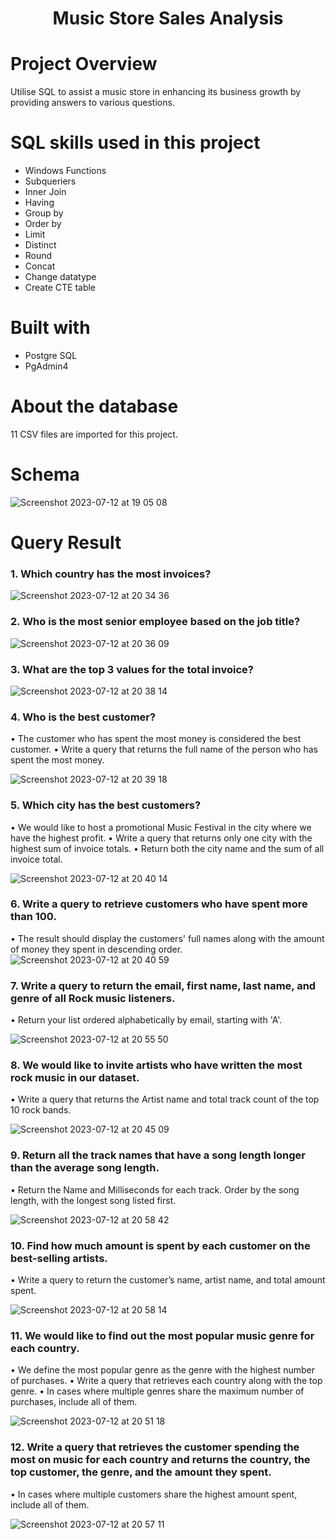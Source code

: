 # <p align="center">Music Store Sales Analysis</p> 
# Project Overview
Utilise SQL to assist a music store in enhancing its business growth by providing answers to various questions.

# SQL skills used in this project
* Windows Functions
* Subqueriers
* Inner Join
* Having
* Group by
* Order by
* Limit
* Distinct
* Round
* Concat
* Change datatype
* Create CTE table

# Built with
* Postgre SQL
* PgAdmin4

# About the database
11 CSV files are imported for this project.

# Schema
![Screenshot 2023-07-12 at 19 05 08](https://github.com/AnalystEric/SQL_Sales_Analysis---Music_Store/assets/127030648/588268b0-228e-4b12-a4aa-bef495d6a1cd)

# Query Result
### 1.	Which country has the most invoices?

![Screenshot 2023-07-12 at 20 34 36](https://github.com/AnalystEric/SQL_Sales_Analysis---Music/assets/127030648/4e519ff2-35a0-4f84-925b-993f2b3eca90)

### 2.	Who is the most senior employee based on the job title?

![Screenshot 2023-07-12 at 20 36 09](https://github.com/AnalystEric/SQL_Sales_Analysis---Music/assets/127030648/ff44ad43-73dd-4c2d-80bf-ccd458f2c0fb)

### 3.	What are the top 3 values for the total invoice?

![Screenshot 2023-07-12 at 20 38 14](https://github.com/AnalystEric/SQL_Sales_Analysis---Music/assets/127030648/e9b80218-5865-4ea7-98fb-6e52350c1159)

### 4.	Who is the best customer? 
•	The customer who has spent the most money is considered the best customer.
•	Write a query that returns the full name of the person who has spent the most money.

![Screenshot 2023-07-12 at 20 39 18](https://github.com/AnalystEric/SQL_Sales_Analysis---Music/assets/127030648/80071b70-8fc0-4325-acb1-1ad75f02b793)

### 5.	Which city has the best customers?
•	We would like to host a promotional Music Festival in the city where we have the highest profit.
•	Write a query that returns only one city with the highest sum of invoice totals.
•	Return both the city name and the sum of all invoice total.

![Screenshot 2023-07-12 at 20 40 14](https://github.com/AnalystEric/SQL_Sales_Analysis---Music/assets/127030648/bf50d786-f3f8-44d9-8e1d-0ce12645d921)

### 6.	Write a query to retrieve customers who have spent more than 100.
•	The result should display the customers' full names along with the amount of money they spent in descending order.
![Screenshot 2023-07-12 at 20 40 59](https://github.com/AnalystEric/SQL_Sales_Analysis---Music/assets/127030648/7f263618-e0cd-4a05-be1b-a3591598766f)

### 7.	Write a query to return the email, first name, last name, and genre of all Rock music listeners.
•	Return your list ordered alphabetically by email, starting with 'A'.

![Screenshot 2023-07-12 at 20 55 50](https://github.com/AnalystEric/SQL_Sales_Analysis---Music/assets/127030648/56c49c5a-b09b-429f-86f8-c9b78b2caaec)


### 8.	We would like to invite artists who have written the most rock music in our dataset.
•	Write a query that returns the Artist name and total track count of the top 10 rock bands.

![Screenshot 2023-07-12 at 20 45 09](https://github.com/AnalystEric/SQL_Sales_Analysis---Music/assets/127030648/3dc8733d-fed7-4e1a-955c-eef714e0eb4d)

### 9.	Return all the track names that have a song length longer than the average song length.
•	Return the Name and Milliseconds for each track. Order by the song length, with the longest song listed first.

![Screenshot 2023-07-12 at 20 58 42](https://github.com/AnalystEric/SQL_Sales_Analysis---Music/assets/127030648/6ecf4cf3-f513-4ccc-9c3d-aef258bc5947)


### 10.	 Find how much amount is spent by each customer on the best-selling artists.
•	Write a query to return the customer’s name, artist name, and total amount spent.

![Screenshot 2023-07-12 at 20 58 14](https://github.com/AnalystEric/SQL_Sales_Analysis---Music/assets/127030648/68f118c2-e5de-49fa-b2fd-a298a4f62428)

### 11.	We would like to find out the most popular music genre for each country.
•	We define the most popular genre as the genre with the highest number of purchases.
•	Write a query that retrieves each country along with the top genre.
•	In cases where multiple genres share the maximum number of purchases, include all of them.

![Screenshot 2023-07-12 at 20 51 18](https://github.com/AnalystEric/SQL_Sales_Analysis---Music/assets/127030648/7634b980-2040-476b-8b5e-f4b2c48b8711)

### 12.	Write a query that retrieves the customer spending the most on music for each country and returns the country, the top customer, the genre, and the amount they spent.
•	In cases where multiple customers share the highest amount spent, include all of them.

![Screenshot 2023-07-12 at 20 57 11](https://github.com/AnalystEric/SQL_Sales_Analysis---Music/assets/127030648/c60ae047-d98d-4315-8c52-bb9303fcde27)





